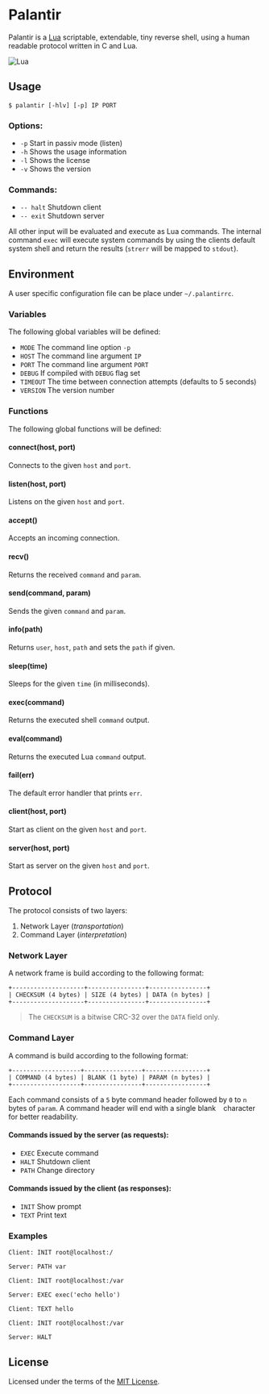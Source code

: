 # Palantir
Palantir is a [Lua](https://www.lua.org) scriptable, extendable, tiny reverse 
shell, using a human readable protocol written in C and Lua.

![Lua](https://www.lua.org/images/lua-logo.gif)

## Usage
```
$ palantir [-hlv] [-p] IP PORT
```

### Options:
* `-p` Start in passiv mode (listen)
* `-h` Shows the usage information
* `-l` Shows the license
* `-v` Shows the version

### Commands:
* `-- halt` Shutdown client
* `-- exit` Shutdown server

All other input will be evaluated and execute as Lua commands. The internal
command `exec` will execute system commands by using the clients default 
system shell and return the results (`strerr` will be mapped to `stdout`).

## Environment
A user specific configuration file can be place under `~/.palantirrc`.

### Variables
The following global variables will be defined:

* `MODE`    The command line option `-p`
* `HOST`    The command line argument `IP`
* `PORT`    The command line argument `PORT`
* `DEBUG`   If compiled with `DEBUG` flag set
* `TIMEOUT` The time between connection attempts (defaults to 5 seconds)
* `VERSION` The version number

### Functions
The following global functions will be defined:

#### connect(host, port)
Connects to the given `host` and `port`.

#### listen(host, port)
Listens on the given `host` and `port`.

#### accept()
Accepts an incoming connection.

#### recv()
Returns the received `command` and `param`.

#### send(command, param)
Sends the given `command` and `param`.

#### info(path)
Returns `user`, `host`, `path` and sets the `path` if given.

#### sleep(time)
Sleeps for the given `time` (in milliseconds).

#### exec(command)
Returns the executed shell `command` output.

#### eval(command)
Returns the executed Lua `command` output.

#### fail(err)
The default error handler that prints `err`.

#### client(host, port)
Start as client on the given `host` and `port`.

#### server(host, port)
Start as server on the given `host` and `port`.

## Protocol
The protocol consists of two layers:

1. Network Layer (_transportation_)
2. Command Layer (_interpretation_)

### Network Layer
A network frame is build according to the following format:
```
+--------------------+----------------+----------------+
| CHECKSUM (4 bytes) | SIZE (4 bytes) | DATA (n bytes) |
+--------------------+----------------+----------------+
```
> The `CHECKSUM` is a bitwise CRC-32 over the `DATA` field only.

### Command Layer
A command is build according to the following format:
```
+-------------------+----------------+-----------------+
| COMMAND (4 bytes) | BLANK (1 byte) | PARAM (n bytes) |
+-------------------+----------------+-----------------+
```
Each command consists of a `5` byte command header followed by `0` to `n` 
bytes of `param`. A command header will end with a single blank ` ` character 
for better readability.

#### Commands issued by the server (as requests):
* `EXEC` Execute command
* `HALT` Shutdown client
* `PATH` Change directory

#### Commands issued by the client (as responses):
* `INIT` Show prompt
* `TEXT` Print text

### Examples
```
Client: INIT root@localhost:/
```
```
Server: PATH var
```

```
Client: INIT root@localhost:/var
```
```
Server: EXEC exec('echo hello')
```
```
Client: TEXT hello
```

```
Client: INIT root@localhost:/var
```
```
Server: HALT
```

## License
Licensed under the terms of the [MIT License](LICENSE).
